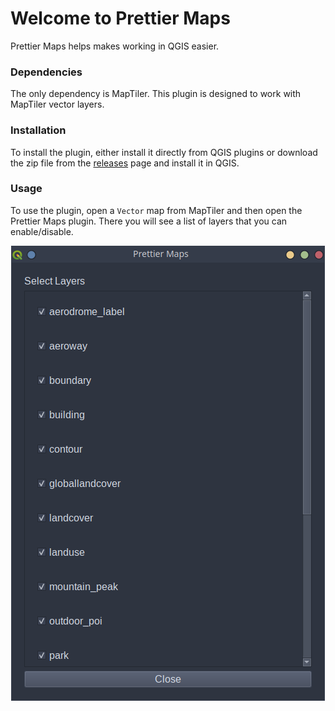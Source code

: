 # Welcome to Prettier Maps

Prettier Maps helps makes working in QGIS easier.

### Dependencies

The only dependency is MapTiler. This plugin is designed to work with MapTiler vector layers.

### Installation

To install the plugin, either install it directly from QGIS plugins or download the zip file from the [releases](https://github.com/PrettierMaps/PrettierMaps/releases) page and install it in QGIS.

### Usage

To use the plugin, open a `Vector` map from MapTiler and then open the Prettier Maps plugin. There you will see a list of layers that you can enable/disable.

<p align="center">
  <img src="assets/ui.png" alt="alt text">
</p>